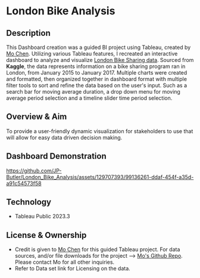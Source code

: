 # London Bike Analysis

## Description
This Dashboard creation was a guided BI project using Tableau, created by [Mo Chen](https://www.youtube.com/@mo-chen). Utilizing various Tableau features, I recreated an interactive dashboard to analyze and visualize [London Bike Sharing data](https://www.kaggle.com/datasets/hmavrodiev/london-bike-sharing-dataset). Sourced from **Kaggle**, the data represents information on a bike sharing program ran in London, from January 2015 to January 2017. Multiple charts were created and formatted, then organized together in dashboard format with multiple filter tools to sort and refine the data based on the user's input. Such as a search bar for moving average duration, a drop down menu for moving average period selection and a timeline slider time period selection.

## Overview & Aim
To provide a user-friendly dynamic visualization for stakeholders to use that will allow for easy data driven decision making. 

## Dashboard Demonstration 




https://github.com/JP-Butler/London_Bike_Analysis/assets/129707393/99136261-ddaf-454f-a35d-a91c54573f58




## Technology

* Tableau Public 2023.3 

## License & Ownership

* Credit is given to [Mo Chen](https://www.youtube.com/@mo-chen) for this guided Tableau project. For data sources, and/or file downloads for the project --> [Mo's Github Repo](https://github.com/mochen862/LondonBikeRides). Please contact Mo for all other inquiries. 
* Refer to Data set link for Licensing on the data. 
